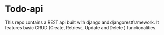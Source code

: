 # Todo-api

This repo contains a REST api built with django and djangorestframework.
It features basic CRUD (Create, Retrieve, Update and Delete ) functionalities.

